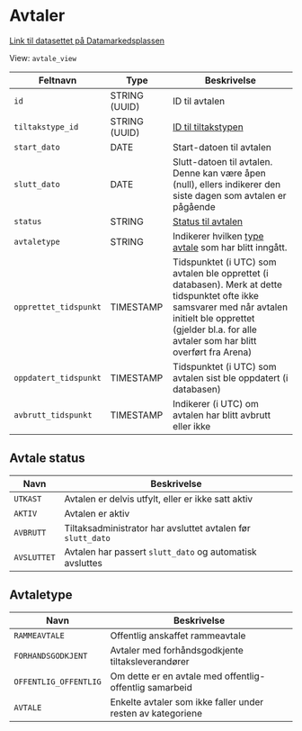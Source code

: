# Avtaler

[Link til datasettet på Datamarkedsplassen](https://data.ansatt.nav.no/dataproduct/48c6dab9-d236-4088-bb48-0a59007148c9/Arbeidsmarkedstiltak%20%28Valp%29/9be96259-b448-4710-891b-b0c386ba01a9)

View: `avtale_view`

| Feltnavn              | Type          | Beskrivelse                                                                                                                                                                                                         |
|-----------------------|---------------|---------------------------------------------------------------------------------------------------------------------------------------------------------------------------------------------------------------------|
| `id`                  | STRING (UUID) | ID til avtalen                                                                                                                                                                                                      |
| `tiltakstype_id`      | STRING (UUID) | [ID til tiltakstypen](tiltakstype_view.md)                                                                                                                                                                          |
| `start_dato`          | DATE          | Start-datoen til avtalen                                                                                                                                                                                            |
| `slutt_dato`          | DATE          | Slutt-datoen til avtalen. Denne kan være åpen (null), ellers indikerer den siste dagen som avtalen er pågående                                                                                                      |
| `status`              | STRING        | [Status til avtalen](#avtale-status)                                                                                                                                                                                |
| `avtaletype`          | STRING        | Indikerer hvilken [type avtale](#avtaletype) som har blitt inngått.                                                                                                                                                 |
| `opprettet_tidspunkt` | TIMESTAMP     | Tidspunktet (i UTC) som avtalen ble opprettet (i databasen). Merk at dette tidspunktet ofte ikke samsvarer med når avtalen initielt ble opprettet (gjelder bl.a. for alle avtaler som har blitt overført fra Arena) |
| `oppdatert_tidspunkt` | TIMESTAMP     | Tidspunktet (i UTC) som avtalen sist ble oppdatert (i databasen)                                                                                                                                                    |
| `avbrutt_tidspunkt`   | TIMESTAMP     | Indikerer (i UTC) om avtalen har blitt avbrutt eller ikke                                                                                                                                                           |

## Avtale status

| Navn        | Beskrivelse                                                 |
|-------------|-------------------------------------------------------------|
| `UTKAST`    | Avtalen er delvis utfylt, eller er ikke satt aktiv          |
| `AKTIV`     | Avtalen er aktiv                                            |
| `AVBRUTT`   | Tiltaksadministrator har avsluttet avtalen før `slutt_dato` |
| `AVSLUTTET` | Avtalen har passert `slutt_dato` og automatisk avsluttes    |

## Avtaletype

| Navn                  | Beskrivelse                                                 |
|-----------------------|-------------------------------------------------------------|
| `RAMMEAVTALE`         | Offentlig anskaffet rammeavtale                             |
| `FORHANDSGODKJENT`    | Avtaler med forhåndsgodkjente tiltaksleverandører           |
| `OFFENTLIG_OFFENTLIG` | Om dette er en avtale med offentlig-offentlig samarbeid     |
| `AVTALE`              | Enkelte avtaler som ikke faller under resten av kategoriene |
